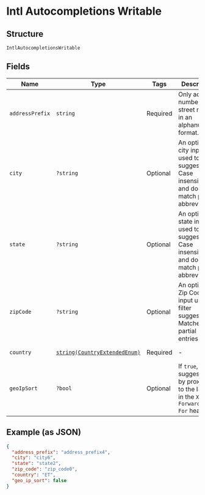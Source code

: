 
# Intl Autocompletions Writable

## Structure

`IntlAutocompletionsWritable`

## Fields

| Name | Type | Tags | Description | Getter | Setter |
|  --- | --- | --- | --- | --- | --- |
| `addressPrefix` | `string` | Required | Only accepts numbers and street names in an alphanumeric format. | getAddressPrefix(): string | setAddressPrefix(string addressPrefix): void |
| `city` | `?string` | Optional | An optional city input used to filter suggestions. Case insensitive and does not match partial abbreviations. | getCity(): ?string | setCity(?string city): void |
| `state` | `?string` | Optional | An optional state input used to filter suggestions. Case insensitive and does not match partial abbreviations. | getState(): ?string | setState(?string state): void |
| `zipCode` | `?string` | Optional | An optional Zip Code input used to filter suggestions. Matches partial entries. | getZipCode(): ?string | setZipCode(?string zipCode): void |
| `country` | [`string(CountryExtendedEnum)`](../../doc/models/country-extended-enum.md) | Required | - | getCountry(): string | setCountry(string country): void |
| `geoIpSort` | `?bool` | Optional | If `true`, sort suggestions by proximity to the IP set in the `X-Forwarded-For` header. | getGeoIpSort(): ?bool | setGeoIpSort(?bool geoIpSort): void |

## Example (as JSON)

```json
{
  "address_prefix": "address_prefix4",
  "city": "city6",
  "state": "state2",
  "zip_code": "zip_code0",
  "country": "ET",
  "geo_ip_sort": false
}
```

